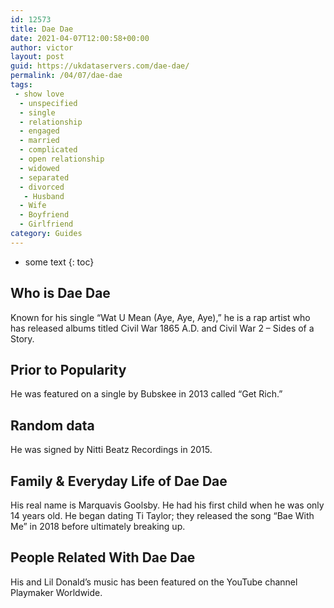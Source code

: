 ```yaml
---
id: 12573
title: Dae Dae
date: 2021-04-07T12:00:58+00:00
author: victor
layout: post
guid: https://ukdataservers.com/dae-dae/
permalink: /04/07/dae-dae
tags:
 - show love
  - unspecified
  - single
  - relationship
  - engaged
  - married
  - complicated
  - open relationship
  - widowed
  - separated
  - divorced
   - Husband
  - Wife
  - Boyfriend
  - Girlfriend
category: Guides
---
```


* some text
{: toc}


## Who is Dae Dae



Known for his single &#8220;Wat U Mean (Aye, Aye, Aye),&#8221; he is a rap artist who has released albums titled Civil War 1865 A.D. and Civil War 2 &#8211; Sides of a Story.

                
                
                
## Prior to Popularity



He was featured on a single by Bubskee in 2013 called &#8220;Get Rich.&#8221;

                
                
                
## Random data



He was signed by Nitti Beatz Recordings in 2015.

                
                
                
## Family & Everyday Life of Dae Dae



His real name is Marquavis Goolsby. He had his first child when he was only 14 years old. He began dating Ti Taylor; they released the song &#8220;Bae With Me&#8221; in 2018 before ultimately breaking up.

                
                
                
## People Related With Dae Dae



His and Lil Donald&#8217;s music has been featured on the YouTube channel Playmaker Worldwide.

                
              
            
          
          
          